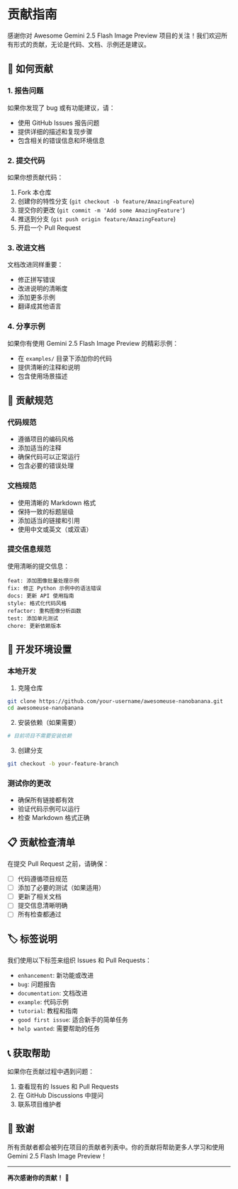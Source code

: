# 贡献指南

感谢你对 Awesome Gemini 2.5 Flash Image Preview 项目的关注！我们欢迎所有形式的贡献，无论是代码、文档、示例还是建议。

## 🤝 如何贡献

### 1. 报告问题
如果你发现了 bug 或有功能建议，请：
- 使用 GitHub Issues 报告问题
- 提供详细的描述和复现步骤
- 包含相关的错误信息和环境信息

### 2. 提交代码
如果你想贡献代码：
1. Fork 本仓库
2. 创建你的特性分支 (`git checkout -b feature/AmazingFeature`)
3. 提交你的更改 (`git commit -m 'Add some AmazingFeature'`)
4. 推送到分支 (`git push origin feature/AmazingFeature`)
5. 开启一个 Pull Request

### 3. 改进文档
文档改进同样重要：
- 修正拼写错误
- 改进说明的清晰度
- 添加更多示例
- 翻译成其他语言

### 4. 分享示例
如果你有使用 Gemini 2.5 Flash Image Preview 的精彩示例：
- 在 `examples/` 目录下添加你的代码
- 提供清晰的注释和说明
- 包含使用场景描述

## 📝 贡献规范

### 代码规范
- 遵循项目的编码风格
- 添加适当的注释
- 确保代码可以正常运行
- 包含必要的错误处理

### 文档规范
- 使用清晰的 Markdown 格式
- 保持一致的标题层级
- 添加适当的链接和引用
- 使用中文或英文（或双语）

### 提交信息规范
使用清晰的提交信息：
```
feat: 添加图像批量处理示例
fix: 修正 Python 示例中的语法错误
docs: 更新 API 使用指南
style: 格式化代码风格
refactor: 重构图像分析函数
test: 添加单元测试
chore: 更新依赖版本
```

## 🚀 开发环境设置

### 本地开发
1. 克隆仓库
```bash
git clone https://github.com/your-username/awesomeuse-nanobanana.git
cd awesomeuse-nanobanana
```

2. 安装依赖（如果需要）
```bash
# 目前项目不需要安装依赖
```

3. 创建分支
```bash
git checkout -b your-feature-branch
```

### 测试你的更改
- 确保所有链接都有效
- 验证代码示例可以运行
- 检查 Markdown 格式正确

## 📋 贡献检查清单

在提交 Pull Request 之前，请确保：

- [ ] 代码遵循项目规范
- [ ] 添加了必要的测试（如果适用）
- [ ] 更新了相关文档
- [ ] 提交信息清晰明确
- [ ] 所有检查都通过

## 🏷️ 标签说明

我们使用以下标签来组织 Issues 和 Pull Requests：

- `enhancement`: 新功能或改进
- `bug`: 问题报告
- `documentation`: 文档改进
- `example`: 代码示例
- `tutorial`: 教程和指南
- `good first issue`: 适合新手的简单任务
- `help wanted`: 需要帮助的任务

## 📞 获取帮助

如果你在贡献过程中遇到问题：

1. 查看现有的 Issues 和 Pull Requests
2. 在 GitHub Discussions 中提问
3. 联系项目维护者

## 🎉 致谢

所有贡献者都会被列在项目的贡献者列表中。你的贡献将帮助更多人学习和使用 Gemini 2.5 Flash Image Preview！

---

**再次感谢你的贡献！** 🚀
